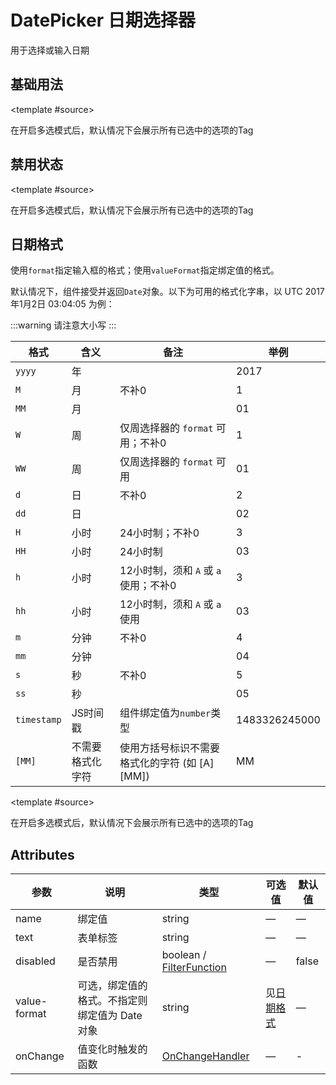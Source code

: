 # DatePicker 日期选择器

用于选择或输入日期

## 基础用法

<demo-block type="form" :config="[{
  type: 'date',
  name: 'date',
  text: '日期选择器'
}]">
  <template #source>
    <p>
      在开启多选模式后，默认情况下会展示所有已选中的选项的Tag
    </p>
  </template>
</demo-block>

## 禁用状态

<demo-block type="form" :config="[{
  type: 'date',
  name: 'date',
  text: '日期选择器',
  disabled: () => true
}]">
  <template #source>
    <p>
      在开启多选模式后，默认情况下会展示所有已选中的选项的Tag
    </p>
  </template>
</demo-block>
##  日期格式

使用`format`指定输入框的格式；使用`valueFormat`指定绑定值的格式。

默认情况下，组件接受并返回`Date`对象。以下为可用的格式化字串，以 UTC 2017年1月2日 03:04:05 为例：

:::warning
请注意大小写
:::

| 格式 | 含义 | 备注 | 举例 |
|------|------|------|------|
| `yyyy` | 年 | | 2017 |
| `M`  | 月 | 不补0 | 1 |
| `MM` | 月 | | 01 |
| `W`  | 周 | 仅周选择器的 `format` 可用；不补0 | 1 |
| `WW` | 周 | 仅周选择器的 `format` 可用 | 01 |
| `d`  | 日 | 不补0 | 2 |
| `dd` | 日 | | 02 |
| `H`  | 小时 | 24小时制；不补0 | 3 |
| `HH` | 小时 | 24小时制 | 03 |
| `h`  | 小时 | 12小时制，须和 `A` 或 `a` 使用；不补0 | 3 |
| `hh` | 小时 | 12小时制，须和 `A` 或 `a` 使用 | 03 |
| `m`  | 分钟 | 不补0 | 4 |
| `mm` | 分钟 | | 04 |
| `s`  | 秒 | 不补0 | 5 |
| `ss` | 秒 | | 05 |
| `timestamp` | JS时间戳 | 组件绑定值为`number`类型 | 1483326245000 |
| `[MM]` | 不需要格式化字符 | 使用方括号标识不需要格式化的字符 (如  [A] [MM])  | MM |

<demo-block type="form" :config="[{
  type: 'date',
  name: 'date',
  text: '日期选择器',
  valueFormat: 'timestamp'
}]">
  <template #source>
    <p>
      在开启多选模式后，默认情况下会展示所有已选中的选项的Tag
    </p>
  </template>
</demo-block>

## Attributes
| 参数      | 说明          | 类型      | 可选值                           | 默认值  |
|---------- |-------------- |---------- |--------------------------------  |-------- |
| name | 绑定值 | string | — | — |
| text     | 表单标签   | string |       —        |      —   |
| disabled  | 是否禁用    | boolean / [FilterFunction](https://github.com/Tencent/tmagic-editor/blob/master/packages/form/src/schema.ts)    | — | false   |
| value-format | 可选，绑定值的格式。不指定则绑定值为 Date 对象 | string | 见[日期格式](#/zh-CN/component/date-picker#ri-qi-ge-shi) | — |
| onChange  | 值变化时触发的函数  | [OnChangeHandler](https://github.com/Tencent/tmagic-editor/blob/master/packages/form/src/schema.ts)   | — | -   |



